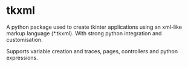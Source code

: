 # tkxml
A  python package used to create tkinter applications using an xml-like markup language (*.tkxml). With strong python integration and customisation.

Supports variable creation and traces, pages, controllers and python expressions.